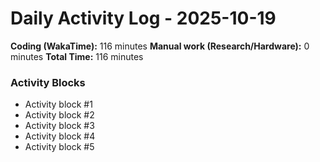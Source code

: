 # Daily Activity Log - 2025-10-19

**Coding (WakaTime):** 116 minutes
**Manual work (Research/Hardware):** 0 minutes
**Total Time:** 116 minutes

### Activity Blocks
- Activity block #1
- Activity block #2
- Activity block #3
- Activity block #4
- Activity block #5
